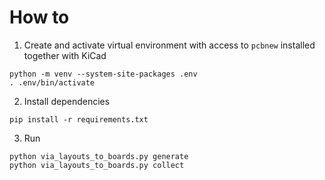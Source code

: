 # How to

1. Create and activate virtual environment with access to `pcbnew` installed
together with KiCad

```shell
python -m venv --system-site-packages .env
. .env/bin/activate
```

2. Install dependencies

```shell
pip install -r requirements.txt
```

3. Run

```
python via_layouts_to_boards.py generate
python via_layouts_to_boards.py collect
```
